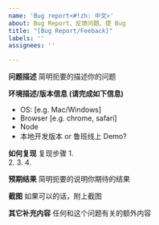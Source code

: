 ```yaml
---
name: 'Bug report<#!zh: 中文>'
about: Bug Report、反馈问题、提 Bug
title: "[Bug Report/Feeback]"
labels: ''
assignees: ''

---
```


**问题描述**
简明扼要的描述你的问题


**环境描述/版本信息 (请完成如下信息)**
 - OS: [e.g. Mac/Windows]
 - Browser [e.g. chrome, safari]
 - Node 
 - 本地开发版本 or 鲁班线上 Demo?

**如何复现**
复现步骤
1.  
2. 
3. 
4. 

**预期结果**
简明扼要的说明你期待的结果

**截图**
如果可以的话，附上截图



**其它补充内容**
任何和这个问题有关的额外内容
